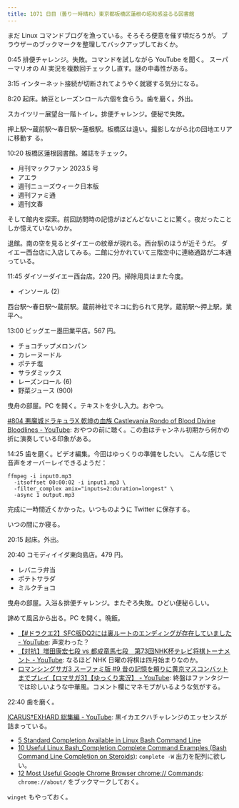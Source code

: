 ```yaml
---
title: 1071 日目（曇り一時晴れ）東京都板橋区蓮根の昭和感溢るる図書館
---
```


まだ Linux コマンドブログを漁っている。そろそろ便意を催す頃だろうが。
ブラウザーのブックマークを整理してバックアップしておくか。

0:45 排便チャレンジ。失敗。コマンドを試しながら YouTube を聞く。
スーパーマリオの AI 実況を複数回チェックし直す。謎の中毒性がある。

3:15 インターネット接続が切断されてようやく就寝する気分になる。

8:20 起床。納豆とレーズンロール六個を食らう。歯を磨く。外出。

スカイツリー展望台一階トイレ。排便チャレンジ。便秘で失敗。

押上駅～蔵前駅～春日駅～蓮根駅。板橋区は遠い。撮影しながら北の団地エリアに移動す
る。
<blockquote class="twitter-tweet"
  data-conversation="none"
  data-media-max-width="480" data-theme="dark" data-align="center">
<a href="https://twitter.com/showa_yojyo/status/1642414641375756289"></a>
</blockquote>

10:20 板橋区蓮根図書館。雑誌をチェック。

* 月刊マックファン 2023.5 号
* アエラ
* 週刊ニューズウィーク日本版
* 週刊ファミ通
* 週刊文春

そして館内を探索。前回訪問時の記憶がほどんどないことに驚く。夜だったことしか憶えていないのか。

退館。南の空を見るとダイエーの紋章が現れる。西台駅のほうが近そうだ。
ダイエー西台店に入店してみる。二館に分かれていて三階空中に連絡通路が二本通っている。

11:45 ダイソーダイエー西台店。220 円。掃除用具はまた今度。

* インソール (2)

西台駅～春日駅～蔵前駅。蔵前神社でネコに釣られて見学。蔵前駅～押上駅。業平へ。

13:00 ビッグエー墨田業平店。567 円。

* チョコチップメロンパン
* カレーヌードル
* ポテチ塩
* サラダミックス
* レーズンロール (6)
* 野菜ジュース (900)

曳舟の部屋。PC を開く。テキストを少し入力。おやつ。

[#804 悪魔城ドラキュラX 乾坤の血族 Castlevania Rondo of Blood Divine Bloodlines - YouTube](https://www.youtube.com/watch?v=KkmElnZLhOA):
おやつの前に聴く。この曲はチャンネル初期から何かの折に演奏している印象がある。

14:25 歯を磨く。ビデオ編集。今回はゆっくりの準備をしたい。
こんな感じで音声をオーバーレイできるようだ：

```console
ffmpeg -i input0.mp3
  -itsoffset 00:00:02 -i input1.mp3 \
  -filter_complex amix="inputs=2:duration=longest" \
  -async 1 output.mp3
```

完成に一時間近くかかった。いつものように Twitter に保存する。

いつの間にか寝る。

20:15 起床。外出。

20:40 コモディイイダ東向島店。479 円。

* レバニラ弁当
* ポテトサラダ
* ミルクチョコ

曳舟の部屋。入浴＆排便チャレンジ。またぞろ失敗。ひどい便秘らしい。

諦めて風呂から出る。PC を開く。晩飯。

* [【#ドラクエ2】SFC版DQ2には裏ルートのエンディングが存在していました - YouTube](https://www.youtube.com/watch?v=Vh-91kCGKvw):
  声変わった？
* [【対抗】増田康宏七段 vs 都成竜馬七段　第73回NHK杯テレビ将棋トーナメント - YouTube](https://www.youtube.com/watch?v=gGR0QavwV-Y):
  なるほど NHK 日曜の将棋は四月始まりなのか。
* [ロマンシングサガ3 スーファミ版 #9 昔の記憶を頼りに黄京マスコンバットまでプレイ【ロマサガ3】【ゆっくり実況】 - YouTube](https://www.youtube.com/watch?v=tZr2w7wBe_8):
  終盤はファンタジーでは珍しいような中華風。コメント欄にマネモブがいるような気がする。

22:40 歯を磨く。

[ICARUS†EXHARD 総集編 - YouTube](https://www.youtube.com/watch?v=97KYhNXfj0k):
黒イカエクハチャレンジのエッセンスが詰まっている。

* [5 Standard Completion Available in Linux Bash Command Line](https://www.thegeekstuff.com/2013/11/bash-standard-completion/)
* [10 Useful Linux Bash_Completion Complete Command Examples (Bash Command Line Completion on Steroids)](https://www.thegeekstuff.com/2013/12/bash-completion-complete/):
  `complete -W` 出力を配列に欲しい。
* [12 Most Useful Google Chrome Browser chrome:// Commands](https://www.thegeekstuff.com/2011/10/google-chrome-commands/):
  `chrome://about/` をブックマークしておく。

`winget` もやっておく。
